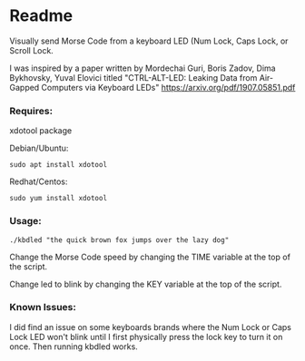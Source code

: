 # Readme
Visually send Morse Code from a keyboard LED (Num Lock, Caps Lock, or Scroll Lock.  

I was inspired by a paper written by Mordechai Guri, Boris Zadov, Dima Bykhovsky, Yuval Elovici titled "CTRL-ALT-LED: Leaking Data from Air-Gapped Computers via Keyboard LEDs" https://arxiv.org/pdf/1907.05851.pdf

### Requires:

xdotool package

Debian/Ubuntu:
```
sudo apt install xdotool
```  
Redhat/Centos:
```
sudo yum install xdotool
```
### Usage:
```
./kbdled "the quick brown fox jumps over the lazy dog"
```
Change the Morse Code speed by changing the TIME variable at the top of the script.

Change led to blink by changing the KEY variable at the top of the script.

### Known Issues:

I did find an issue on some keyboards brands where the Num Lock or Caps Lock LED won't blink until I first physically press the lock key to turn it on once.  Then running kbdled works.
